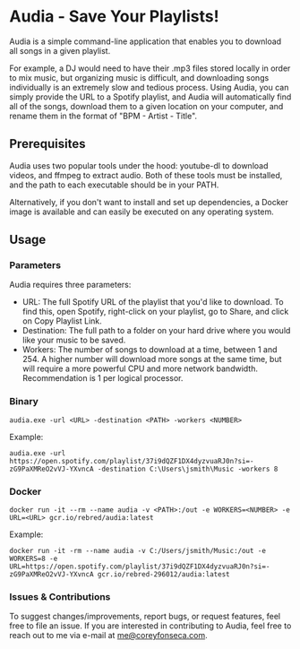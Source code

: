 # Audia - Save Your Playlists!
Audia is a simple command-line application that enables you to download all songs in a given playlist.

For example, a DJ would need to have their .mp3 files stored locally in order to mix music, but organizing music is difficult, and downloading songs individually is an extremely slow and tedious process. Using Audia, you can simply provide the URL to a Spotify playlist, and Audia will automatically find all of the songs, download them to a given location on your computer, and rename them in the format of "BPM - Artist - Title".

## Prerequisites
Audia uses two popular tools under the hood: youtube-dl to download videos, and ffmpeg to extract audio. Both of these tools must be installed, and the path to each executable should be in your PATH.

Alternatively, if you don't want to install and set up dependencies, a Docker image is available and can easily be executed on any operating system.

## Usage
### Parameters
Audia requires three parameters:
- URL: The full Spotify URL of the playlist that you'd like to download. To find this, open Spotify, right-click on your playlist, go to Share, and click on Copy Playlist Link.
- Destination: The full path to a folder on your hard drive where you would like your music to be saved.
- Workers: The number of songs to download at a time, between 1 and 254. A higher number will download more songs at the same time, but will require a more powerful CPU and more network bandwidth. Recommendation is 1 per logical processor.

### Binary
```
audia.exe -url <URL> -destination <PATH> -workers <NUMBER>
```
Example:
```
audia.exe -url https://open.spotify.com/playlist/37i9dQZF1DX4dyzvuaRJ0n?si=-zG9PaXMReO2vVJ-YXvncA -destination C:\Users\jsmith\Music -workers 8
```
### Docker
```
docker run -it --rm --name audia -v <PATH>:/out -e WORKERS=<NUMBER> -e URL=<URL> gcr.io/rebred/audia:latest
```
Example:
```
docker run -it -rm --name audia -v C:/Users/jsmith/Music:/out -e WORKERS=8 -e URL=https://open.spotify.com/playlist/37i9dQZF1DX4dyzvuaRJ0n?si=-zG9PaXMReO2vVJ-YXvncA gcr.io/rebred-296012/audia:latest
```

### Issues & Contributions
To suggest changes/improvements, report bugs, or request features, feel free to file an issue. If you are interested in contributing to Audia, feel free to reach out to me via e-mail at me@coreyfonseca.com.